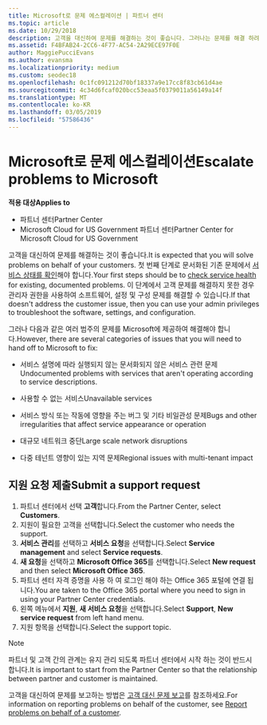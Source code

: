```yaml
---
title: Microsoft로 문제 에스컬레이션 | 파트너 센터
ms.topic: article
ms.date: 10/29/2018
description: 고객을 대신하여 문제를 해결하는 것이 좋습니다. 그러나는 문제를 해결 하려면 Microsoft에 전달 해야 하는 몇 가지 범주가 있습니다.
ms.assetid: F4BFAB24-2CC6-4F77-AC54-2A29ECE97F0E
author: MaggiePucciEvans
ms.author: evansma
ms.localizationpriority: medium
ms.custom: seodec18
ms.openlocfilehash: 0c1fc091212d70bf18337a9e17cc8f83cb61d4ae
ms.sourcegitcommit: 4c34d6fcaf020bcc53eaa5f0379011a56149a14f
ms.translationtype: MT
ms.contentlocale: ko-KR
ms.lasthandoff: 03/05/2019
ms.locfileid: "57586436"
---
```

# <a name="escalate-problems-to-microsoft"></a><span data-ttu-id="3084c-104">Microsoft로 문제 에스컬레이션</span><span class="sxs-lookup"><span data-stu-id="3084c-104">Escalate problems to Microsoft</span></span>

<span data-ttu-id="3084c-105">**적용 대상**</span><span class="sxs-lookup"><span data-stu-id="3084c-105">**Applies to**</span></span>

-  <span data-ttu-id="3084c-106">파트너 센터</span><span class="sxs-lookup"><span data-stu-id="3084c-106">Partner Center</span></span>
-  <span data-ttu-id="3084c-107">Microsoft Cloud for US Government 파트너 센터</span><span class="sxs-lookup"><span data-stu-id="3084c-107">Partner Center for Microsoft Cloud for US Government</span></span>


<span data-ttu-id="3084c-108">고객을 대신하여 문제를 해결하는 것이 좋습니다.</span><span class="sxs-lookup"><span data-stu-id="3084c-108">It is expected that you will solve problems on behalf of your customers.</span></span> <span data-ttu-id="3084c-109">첫 번째 단계로 문서화된 기존 문제에서 [서비스 상태를 확인](check-service-health.md)해야 합니다.</span><span class="sxs-lookup"><span data-stu-id="3084c-109">Your first steps should be to [check service health](check-service-health.md) for existing, documented problems.</span></span> <span data-ttu-id="3084c-110">이 단계에서 고객 문제를 해결하지 못한 경우 관리자 권한을 사용하여 소프트웨어, 설정 및 구성 문제를 해결할 수 있습니다.</span><span class="sxs-lookup"><span data-stu-id="3084c-110">If that doesn't address the customer issue, then you can use your admin privileges to troubleshoot the software, settings, and configuration.</span></span>

<span data-ttu-id="3084c-111">그러나 다음과 같은 여러 범주의 문제를 Microsoft에 제공하여 해결해야 합니다.</span><span class="sxs-lookup"><span data-stu-id="3084c-111">However, there are several categories of issues that you will need to hand off to Microsoft to fix:</span></span>

-   <span data-ttu-id="3084c-112">서비스 설명에 따라 실행되지 않는 문서화되지 않은 서비스 관련 문제</span><span class="sxs-lookup"><span data-stu-id="3084c-112">Undocumented problems with services that aren't operating according to service descriptions.</span></span>

-   <span data-ttu-id="3084c-113">사용할 수 없는 서비스</span><span class="sxs-lookup"><span data-stu-id="3084c-113">Unavailable services</span></span>

-   <span data-ttu-id="3084c-114">서비스 방식 또는 작동에 영향을 주는 버그 및 기타 비일관성 문제</span><span class="sxs-lookup"><span data-stu-id="3084c-114">Bugs and other irregularities that affect service appearance or operation</span></span>

-   <span data-ttu-id="3084c-115">대규모 네트워크 중단</span><span class="sxs-lookup"><span data-stu-id="3084c-115">Large scale network disruptions</span></span>

-   <span data-ttu-id="3084c-116">다중 테넌트 영향이 있는 지역 문제</span><span class="sxs-lookup"><span data-stu-id="3084c-116">Regional issues with multi-tenant impact</span></span>

## <a name="submit-a-support-request"></a><span data-ttu-id="3084c-117">지원 요청 제출</span><span class="sxs-lookup"><span data-stu-id="3084c-117">Submit a support request</span></span>

1. <span data-ttu-id="3084c-118">파트너 센터에서 선택 **고객**합니다.</span><span class="sxs-lookup"><span data-stu-id="3084c-118">From the Partner Center, select **Customers**.</span></span>
2. <span data-ttu-id="3084c-119">지원이 필요한 고객을 선택합니다.</span><span class="sxs-lookup"><span data-stu-id="3084c-119">Select the customer who needs the support.</span></span>
3. <span data-ttu-id="3084c-120">**서비스 관리**를 선택하고 **서비스 요청**을 선택합니다.</span><span class="sxs-lookup"><span data-stu-id="3084c-120">Select **Service management** and select **Service requests**.</span></span>
4. <span data-ttu-id="3084c-121">**새 요청**을 선택하고 **Microsoft Office 365**를 선택합니다.</span><span class="sxs-lookup"><span data-stu-id="3084c-121">Select **New request** and then select **Microsoft Office 365**.</span></span>
5. <span data-ttu-id="3084c-122">파트너 센터 자격 증명을 사용 하 여 로그인 해야 하는 Office 365 포털에 연결 됩니다.</span><span class="sxs-lookup"><span data-stu-id="3084c-122">You are taken to the Office 365 portal where you need to sign in using your Partner Center credentials.</span></span>
6. <span data-ttu-id="3084c-123">왼쪽 메뉴에서 **지원**, **새 서비스 요청**을 선택합니다.</span><span class="sxs-lookup"><span data-stu-id="3084c-123">Select **Support**, **New service request** from left hand menu.</span></span>
7. <span data-ttu-id="3084c-124">지원 항목을 선택합니다.</span><span class="sxs-lookup"><span data-stu-id="3084c-124">Select the support topic.</span></span>

>[!NOTE]
><span data-ttu-id="3084c-125">파트너 및 고객 간의 관계는 유지 관리 되도록 파트너 센터에서 시작 하는 것이 반드시 합니다.</span><span class="sxs-lookup"><span data-stu-id="3084c-125">It is important to start from the Partner Center so that the relationship between partner and customer is maintained.</span></span> 


<span data-ttu-id="3084c-126">고객을 대신하여 문제를 보고하는 방법은 [고객 대신 문제 보고](report-problems-on-behalf-of-a-customer.md)를 참조하세요.</span><span class="sxs-lookup"><span data-stu-id="3084c-126">For information on reporting problems on behalf of the customer, see [Report problems on behalf of a customer](report-problems-on-behalf-of-a-customer.md).</span></span>

 

 



